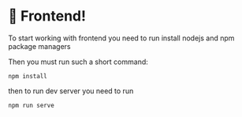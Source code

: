 # 🚀 Frontend!


To start working with frontend you need to run install nodejs and npm package managers

Then you must run such a short command:

```
npm install
```

then to run dev server you need to run

```
npm run serve
```
